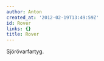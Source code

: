 ```yaml
---
author: Anton
created_at: '2012-02-19T13:49:59Z'
id: Rover
links: {}
title: Rover
---
```


Sjörövarfartyg.
